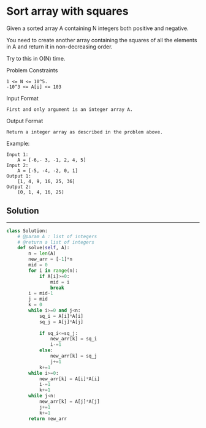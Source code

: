 <h1>Sort array with squares</h1>

<p>
Given a sorted array A containing N integers both positive and negative.

You need to create another array containing the squares of all the elements in A and return it in non-decreasing order.

Try to this in O(N) time.

Problem Constraints

    1 <= N <= 10^5.
    -10^3 <= A[i] <= 103
Input Format

    First and only argument is an integer array A.
Output Format
    
    Return a integer array as described in the problem above.
Example:

    Input 1:
        A = [-6,- 3, -1, 2, 4, 5]
    Input 2:
        A = [-5, -4, -2, 0, 1]
    Output 1:
        [1, 4, 9, 16, 25, 36]
    Output 2:
        [0, 1, 4, 16, 25]

<h2>Solution</h2>

***

```python
class Solution:
    # @param A : list of integers
    # @return a list of integers
    def solve(self, A):
        n = len(A)
        new_arr = [-1]*n
        mid = 0
        for i in range(n):
            if A[i]>=0:
                mid = i
                break
        i = mid-1
        j = mid
        k = 0
        while i>=0 and j<n:
            sq_i = A[i]*A[i]
            sq_j = A[j]*A[j]
            
            if sq_i<=sq_j:
                new_arr[k] = sq_i
                i-=1
            else:
                new_arr[k] = sq_j
                j+=1
            k+=1
        while i>=0:
            new_arr[k] = A[i]*A[i]
            i-=1
            k+=1
        while j<n:
            new_arr[k] = A[j]*A[j]
            j+=1
            k+=1
        return new_arr
```